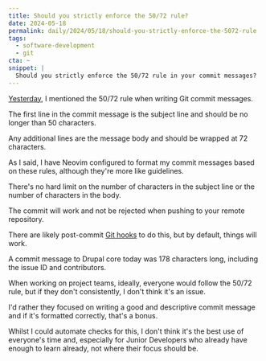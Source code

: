 ```yaml
---
title: Should you strictly enforce the 50/72 rule?
date: 2024-05-18
permalink: daily/2024/05/18/should-you-strictly-enforce-the-5072-rule
tags:
  - software-development
  - git
cta: ~
snippet: |
  Should you strictly enforce the 50/72 rule in your commit messages?
---
```


[Yesterday], I mentioned the 50/72 rule when writing Git commit messages.

The first line in the commit message is the subject line and should be no longer than 50 characters.

Any additional lines are the message body and should be wrapped at 72 characters.

As I said, I have Neovim configured to format my commit messages based on these rules, although they're more like guidelines.

There's no hard limit on the number of characters in the subject line or the number of characters in the body.

The commit will work and not be rejected when pushing to your remote repository.

There are likely post-commit [Git hooks] to do this, but by default, things will work.

A commit message to Drupal core today was 178 characters long, including the issue ID and contributors.

When working on project teams, ideally, everyone would follow the 50/72 rule, but if they don't consistently, I don't think it's an issue.

I'd rather they focused on writing a good and descriptive commit message and if it's formatted correctly, that's a bonus.

Whilst I could automate checks for this, I don't think it's the best use of everyone's time and, especially for Junior Developers who already have enough to learn already, not where their focus should be.

[git hooks]: {{site.url}}/daily/2022/08/16/what-are-git-hooks-why-are-they-useful
[yesterday]: {{site.url}}/daily/2024/05/17/why-i-dont-commit-with--m

